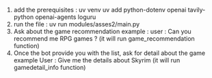 1. add the prerequisites :
   uv venv
   uv add python-dotenv openai tavily-python openai-agents loguru
2. run the file :
   uv run modules/asses2/main.py
3. Ask about the game recommendation
   example : user : Can you recommend me RPG games ? (it will run game_recommendation function)
4. Once the bot provide you with the list, ask for detail about the game
   example User : Give me the details about Skyrim (it will run gamedetail_info function)
